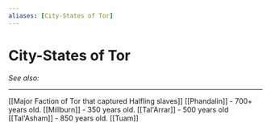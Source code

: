 ```yaml
---
aliases: [City-States of Tor]
---
```

# City-States of Tor
*See also:* 
___
[[Major Faction of Tor that captured Halfling slaves]]
[[Phandalin]] - 700+ years old.
[[Millburn]] - 350 years old.
[[Tal'Arrar]] - 500 years old
[[Tal'Asham]] - 850 years old.
[[Tuam]]